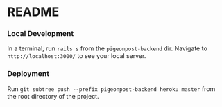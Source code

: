 # README

### Local Development

In a terminal, run `rails s` from the `pigeonpost-backend` dir. Navigate to `http://localhost:3000/` to see your local server.

### Deployment

Run `git subtree push --prefix pigeonpost-backend heroku master` from the root directory of the project.
